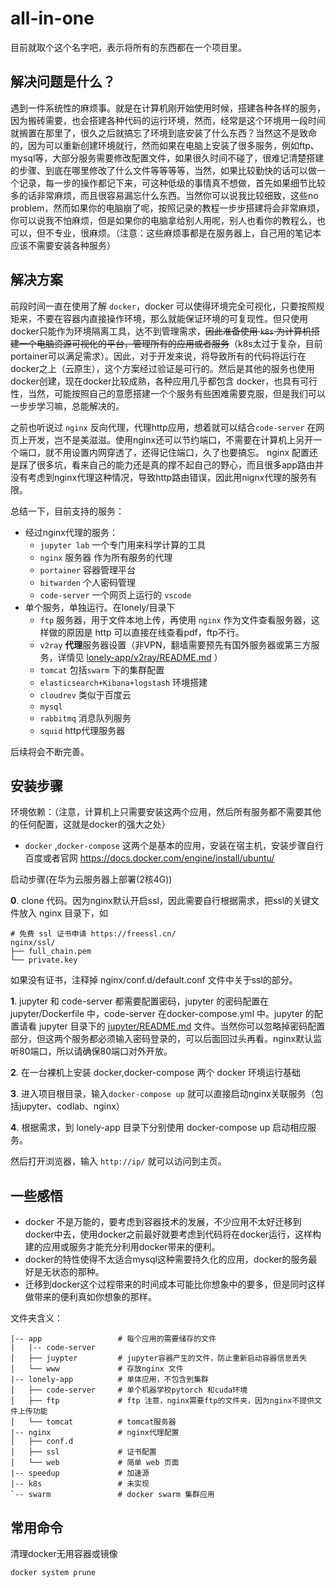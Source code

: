 # all-in-one
目前就取个这个名字吧，表示将所有的东西都在一个项目里。
## 解决问题是什么？
遇到一件系统性的麻烦事。就是在计算机刚开始使用时候，搭建各种各样的服务，因为搬砖需要，也会搭建各种代码的运行环境，然而，经常是这个环境用一段时间就搁置在那里了，很久之后就搞忘了环境到底安装了什么东西？当然这不是致命的，因为可以重新创建环境就行，然而如果在电脑上安装了很多服务，例如ftp、mysql等，大部分服务需要修改配置文件，如果很久时间不碰了，很难记清楚搭建的步骤、到底在哪里修改了什么文件等等等等，当然，如果比较勤快的话可以做一个记录，每一步的操作都记下来，可这种低级的事情真不想做，首先如果细节比较多的话非常麻烦，而且很容易漏忘什么东西。当然你可以说我比较细致，这些no problem，然而如果你的电脑崩了呢，按照记录的教程一步步搭建将会非常麻烦，你可以说我不怕麻烦，但是如果你的电脑拿给别人用呢，别人也看你的教程么，也可以，但不专业，很麻烦。（注意：这些麻烦事都是在服务器上，自己用的笔记本应该不需要安装各种服务）

## 解决方案
前段时间一直在使用了解 `docker`，docker 可以使得环境完全可视化，只要按照规矩来，不要在容器内直接操作环境，那么就能保证环境的可复现性。但只使用docker只能作为环境隔离工具，达不到管理需求，~~因此准备使用 `k8s` 为计算机搭建一个电脑资源可视化的平台，管理所有的应用或者服务~~（k8s太过于复杂，目前portainer可以满足需求）。因此，对于开发来说，将导致所有的代码将运行在docker之上（云原生），这个方案经过验证是可行的。然后是其他的服务也使用docker创建，现在docker比较成熟，各种应用几乎都包含 docker，也具有可行性，当然，可能按照自己的意愿搭建一个个服务有些困难需要克服，但是我们可以一步步学习嘛，总能解决的。

之前也听说过 `nginx` 反向代理，代理http应用，想着就可以结合`code-server` 在网页上开发，岂不是美滋滋。使用nginx还可以节约端口，不需要在计算机上另开一个端口，就不用设置内网穿透了，还得记住端口，久了也要搞忘。 nginx 配置还是踩了很多坑，看来自己的能力还是真的撑不起自己的野心，而且很多app路由并没有考虑到nginx代理这种情况，导致http路由错误，因此用nignx代理的服务有限。

总结一下，目前支持的服务：
+ 经过nginx代理的服务：
  + `jupyter lab` 一个专门用来科学计算的工具
  + `nginx` 服务器 作为所有服务的代理
  + `portainer` 容器管理平台
  + `bitwarden` 个人密码管理
  + `code-server` 一个网页上运行的 `vscode`
+ 单个服务，单独运行。在lonely/目录下
  + `ftp` 服务器，用于文件本地上传，再使用 `nginx` 作为文件查看服务器，这样做的原因是 http 可以直接在线查看pdf，ftp不行。
  + `v2ray` **代理**服务器设置（非VPN，翻墙需要预先有国外服务器或第三方服务，详情见 [lonely-app/v2ray/README.md](lonely-app/v2ray/README.md) ）
  + `tomcat` 包括`swarm` 下的集群配置
  + `elasticsearch+Kibana+logstash` 环境搭建
  + `cloudrev` 类似于百度云
  + `mysql` 
  + `rabbitmq` 消息队列服务
  + `squid` http代理服务器

后续将会不断完善。
## 安装步骤
环境依赖：（注意，计算机上只需要安装这两个应用，然后所有服务都不需要其他的任何配置，这就是docker的强大之处）
+ `docker` ,`docker-compose` 这两个是基本的应用，安装在宿主机，安装步骤自行百度或者官网 https://docs.docker.com/engine/install/ubuntu/

启动步骤(在华为云服务器上部署(2核4G))

**0**. clone 代码。因为nginx默认开启ssl，因此需要自行根据需求，把ssl的关键文件放入 nginx 目录下，如
```
# 免费 ssl 证书申请 https://freessl.cn/
nginx/ssl/
├── full_chain.pem
└── private.key
```
如果没有证书，注释掉 nginx/conf.d/default.conf 文件中关于ssl的部分。

**1**. jupyter 和 code-server 都需要配置密码，jupyter 的密码配置在jupyter/Dockerfile 中，code-server 在docker-compose.yml 中。jupyter 的配置请看 jupyter 目录下的 [jupyter/README.md](jupyter/README.md) 文件。当然你可以忽略掉密码配置部分，但这两个服务都必须输入密码登录的，可以后面回过头再看。nginx默认监听80端口，所以请确保80端口对外开放。

**2**. 在一台裸机上安装 docker,docker-compose 两个 docker 环境运行基础

**3**. 进入项目根目录，输入`docker-compose up` 就可以直接启动nginx关联服务（包括jupyter、codlab、nginx）

**4**. 根据需求，到 lonely-app 目录下分别使用 docker-compose up 启动相应服务。

然后打开浏览器，输入 `http://ip/` 就可以访问到主页。
## 一些感悟

+ docker 不是万能的，要考虑到容器技术的发展，不少应用不太好迁移到docker中去，使用docker之前最好就要考虑到代码将在docker运行，这样构建的应用或服务才能充分利用docker带来的便利。
+ docker的特性使得不太适合mysql这种需要持久化的应用，docker的服务最好是无状态的那种。
+ 迁移到docker这个过程带来的时间成本可能比你想象中的要多，但是同时这样做带来的便利真如你想象的那样。

文件夹含义：
```
|-- app                 # 每个应用的需要储存的文件
|   |-- code-server
│   ├── juypter         # jupyter容器产生的文件，防止重新启动容器信息丢失
│   └── www             # 存放nginx 文件
|-- lonely-app          # 单体应用，不包含到集群
│   ├── code-server     # 单个机器学校pytorch 和cuda环境
│   ├── ftp             # ftp 注意，nginx需要ftp的文件夹，因为nginx不提供文件上传功能
│   └── tomcat          # tomcat服务器
|-- nginx               # nginx代理配置
│   ├── conf.d
│   ├── ssl             # 证书配置
│   └── web             # 简单 web 页面
|-- speedup             # 加速源
|-- k8s                 # 未实现
`-- swarm               # docker swarm 集群应用
```

## 常用命令
清理docker无用容器或镜像
```
docker system prune
```